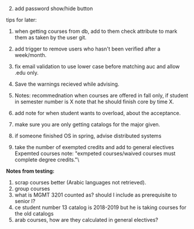 2. add password show/hide button

tips for later:

1. when getting courses from db, add to them check attribute to mark them as taken by the user
   git.
2. add trigger to remove users who hasn't been verified after a week/month.
3. fix email validation to use lower case before matching auc and allow .edu only.

4. Save the warnings recieved while advising.
5. Notes: recommednation when courses are offered in fall only, if student in semester number is X note that he should finish core by time X.
6. add note for when student wants to overload, about the acceptance.

7. make sure you are only getting catalogs for the major given.

8. if someone finished OS in spring, advise distributed systems
9. take the number of exempted credits and add to general electives
   Expemted courses note: "exmpeted courses/waived courses must complete degree credits."\

**Notes from testing:**

1. scrap courses better (Arabic languages not retrieved).
2. group courses
3. what is MGMT 3201 counted as? should I include as prerequisite to senior I?
4. ce student number 13 catalog is 2018-2019 but he is taking courses for the old catalogs
5. arab courses, how are they calculated in general electives?
